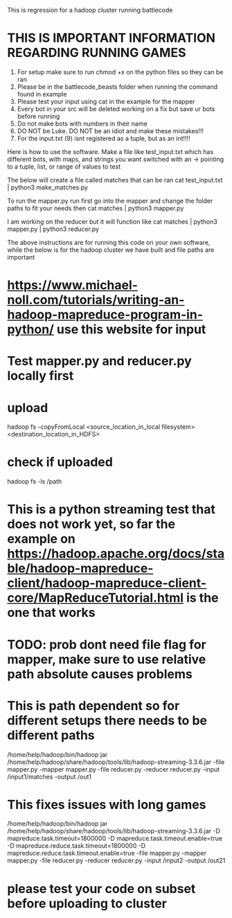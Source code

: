 This is regression for a hadoop cluster running battlecode

# THIS IS IMPORTANT INFORMATION REGARDING RUNNING GAMES
1. For setup make sure to run chmod +x on the python files so they can be ran
2. Please be in the battlecode_beasts folder when running the command found in example
3. Please test your input using cat in the example for the mapper
4. Every bot in your src will be deleted working on a fix but save ur bots before running
5. Do not make bots with numbers in their name
6. DO NOT be Luke. DO NOT be an idiot and make these mistakes!!!
7. For the input.txt (9) isnt registered as a tuple, but as an int!!!!

Here is how to use the software. Make a file like test_input.txt which has different bots, with maps, and strings you want switched with an -> pointing to a tuple, list, or range of values to test

The below will create a file called matches that can be ran
cat test_input.txt | python3 make_matches.py

To run the mapper.py run first go into the mapper and change the folder paths to fit your needs then
cat matches | python3 mapper.py

I am working on the reducer but it will function like
cat matches | python3 mapper.py | python3 reducer.py

The above instructions are for running this code on your own software, while the below is for the hadoop cluster we have built and file paths are important

# https://www.michael-noll.com/tutorials/writing-an-hadoop-mapreduce-program-in-python/ use this website for input
# Test mapper.py and reducer.py locally first

# upload
hadoop fs -copyFromLocal  <source_location_in_local filesystem><destination_location_in_HDFS>
# check if uploaded
hadoop fs -ls /path

# This is a python streaming test that does not work yet, so far the example on https://hadoop.apache.org/docs/stable/hadoop-mapreduce-client/hadoop-mapreduce-client-core/MapReduceTutorial.html is the one that works
# TODO: prob dont need file flag for mapper, make sure to use relative path absolute causes problems
# This is path dependent so for different setups there needs to be different paths
/home/help/hadoop/bin/hadoop jar /home/help/hadoop/share/hadoop/tools/lib/hadoop-streaming-3.3.6.jar -file mapper.py    -mapper mapper.py -file reducer.py   -reducer reducer.py -input /input1/matches -output /out1

# This fixes issues with long games
/home/help/hadoop/bin/hadoop jar /home/help/hadoop/share/hadoop/tools/lib/hadoop-streaming-3.3.6.jar     -D mapreduce.task.timeout=1800000     -D mapreduce.task.timeout.enable=true     -D mapreduce.reduce.task.timeout=1800000     -D mapreduce.reduce.task.timeout.enable=true     -file mapper.py     -mapper mapper.py     -file reducer.py     -reducer reducer.py     -input /input2     -output /out21



# please test your code on subset before uploading to cluster
